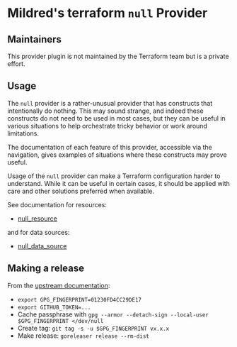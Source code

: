 Mildred's terraform `null` Provider
===================================

Maintainers
-----------

This provider plugin is not maintained by the Terraform team but is a private effort.

Usage
-----

The `null` provider is a rather-unusual provider that has constructs that
intentionally do nothing. This may sound strange, and indeed these constructs
do not need to be used in most cases, but they can be useful in various
situations to help orchestrate tricky behavior or work around limitations.

The documentation of each feature of this provider, accessible via the
navigation, gives examples of situations where these constructs may prove
useful.

Usage of the `null` provider can make a Terraform configuration harder to
understand. While it can be useful in certain cases, it should be applied with
care and other solutions preferred when available.

See documentation for resources:

- [null_resource](docs/resources/null_resource.md)

and for data sources:

- [null_data_source](docs/data-sources/null_data_source.md)

Making a release
----------------

From the [upstream documentation](https://www.terraform.io/docs/registry/providers/publishing.html):

- `export GPG_FINGERPRINT=01230FD4CC29DE17`
- `export GITHUB_TOKEN=...`
- Cache passphrase with `gpg --armor --detach-sign --local-user $GPG_FINGERPRINT </dev/null`
- Create tag: `git tag -s -u $GPG_FINGERPRINT vx.x.x`
- Make release: `goreleaser release --rm-dist`



